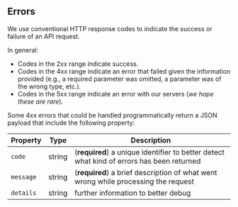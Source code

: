 ## Errors

We use conventional HTTP response codes to indicate the success or failure of an API request.

In general:
- Codes in the 2xx range indicate success.
- Codes in the 4xx range indicate an error that failed given the information provided (e.g., a required parameter was omitted, a parameter was of the wrong type, etc.).
- Codes in the 5xx range indicate an error with our servers (_we hope these are rare_).

Some 4xx errors that could be handled programmatically return a JSON payload that include the following property:

Property | Type | Description
---|---|---
`code` | string | (**required**) a unique identifier to better detect what kind of errors has been returned
`message` | string | (**required**) a brief description of what went wrong while processing the request
`details` | string | further information to better debug
